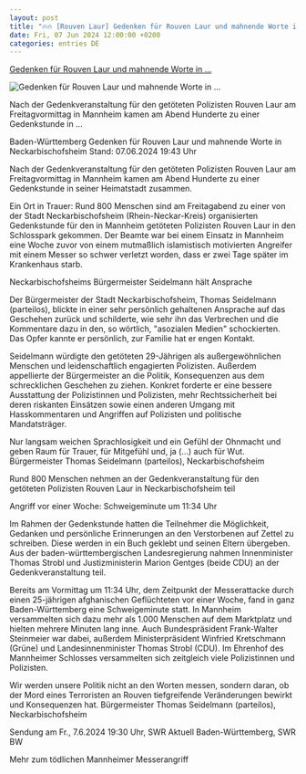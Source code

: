 ```yaml
---
layout: post
title: "🔥🔥 [Rouven Laur] Gedenken für Rouven Laur und mahnende Worte in ..."
date: Fri, 07 Jun 2024 12:00:00 +0200
categories: entries DE
---
```

[Gedenken für Rouven Laur und mahnende Worte in ...](https://www.tagesschau.de/inland/regional/badenwuerttemberg/swr-stilles-gedenken-fuer-rouven-laur-in-neckarbischofsheim-104.html)

![Gedenken für Rouven Laur und mahnende Worte in ...](https://images.tagesschau.de/image/b4bd714f-2712-4e3f-a4fd-d2f468e112e0/AAABhm9N2AM/AAABjwnlFvA/16x9-1280/default-lra-standard-tagesschau-100.jpg)

Nach der Gedenkveranstaltung für den getöteten Polizisten Rouven Laur am Freitagvormittag in Mannheim kamen am Abend Hunderte zu einer Gedenkstunde in ...

Baden-Württemberg Gedenken für Rouven Laur und mahnende Worte in Neckarbischofsheim Stand: 07.06.2024 19:43 Uhr

Nach der Gedenkveranstaltung für den getöteten Polizisten Rouven Laur am Freitagvormittag in Mannheim kamen am Abend Hunderte zu einer Gedenkstunde in seiner Heimatstadt zusammen.

Ein Ort in Trauer: Rund 800 Menschen sind am Freitagabend zu einer von der Stadt Neckarbischofsheim (Rhein-Neckar-Kreis) organisierten Gedenkstunde für den in Mannheim getöteten Polizisten Rouven Laur in den Schlosspark gekommen. Der Beamte war bei einem Einsatz in Mannheim eine Woche zuvor von einem mutmaßlich islamistisch motivierten Angreifer mit einem Messer so schwer verletzt worden, dass er zwei Tage später im Krankenhaus starb.

Neckarbischofsheims Bürgermeister Seidelmann hält Ansprache

Der Bürgermeister der Stadt Neckarbischofsheim, Thomas Seidelmann (parteilos), blickte in einer sehr persönlich gehaltenen Ansprache auf das Geschehen zurück und schilderte, wie sehr ihn das Verbrechen und die Kommentare dazu in den, so wörtlich, "asozialen Medien" schockierten. Das Opfer kannte er persönlich, zur Familie hat er engen Kontakt.

Seidelmann würdigte den getöteten 29-Jährigen als außergewöhnlichen Menschen und leidenschaftlich engagierten Polizisten. Außerdem appellierte der Bürgermeister an die Politik, Konsequenzen aus dem schrecklichen Geschehen zu ziehen. Konkret forderte er eine bessere Ausstattung der Polizistinnen und Polizisten, mehr Rechtssicherheit bei deren riskanten Einsätzen sowie einen anderen Umgang mit Hasskommentaren und Angriffen auf Polizisten und politische Mandatsträger.

Nur langsam weichen Sprachlosigkeit und ein Gefühl der Ohnmacht und geben Raum für Trauer, für Mitgefühl und, ja (…) auch für Wut. Bürgermeister Thomas Seidelmann (parteilos), Neckarbischofsheim

Rund 800 Menschen nehmen an der Gedenkveranstaltung für den getöteten Polizisten Rouven Laur in Neckarbischofsheim teil

Angriff vor einer Woche: Schweigeminute um 11:34 Uhr

Im Rahmen der Gedenkstunde hatten die Teilnehmer die Möglichkeit, Gedanken und persönliche Erinnerungen an den Verstorbenen auf Zettel zu schreiben. Diese werden in ein Buch geklebt und seinen Eltern übergeben. Aus der baden-württembergischen Landesregierung nahmen Innenminister Thomas Strobl und Justizministerin Marion Gentges (beide CDU) an der Gedenkveranstaltung teil.

Bereits am Vormittag um 11:34 Uhr, dem Zeitpunkt der Messerattacke durch einen 25-jährigen afghanischen Geflüchteten vor einer Woche, fand in ganz Baden-Württemberg eine Schweigeminute statt. In Mannheim versammelten sich dazu mehr als 1.000 Menschen auf dem Marktplatz und hielten mehrere Minuten lang inne. Auch Bundespräsident Frank-Walter Steinmeier war dabei, außerdem Ministerpräsident Winfried Kretschmann (Grüne) und Landesinnenminister Thomas Strobl (CDU). Im Ehrenhof des Mannheimer Schlosses versammelten sich zeitgleich viele Polizistinnen und Polizisten.

Wir werden unsere Politik nicht an den Worten messen, sondern daran, ob der Mord eines Terroristen an Rouven tiefgreifende Veränderungen bewirkt und Konsequenzen hat. Bürgermeister Thomas Seidelmann (parteilos), Neckarbischofsheim

Sendung am Fr., 7.6.2024 19:30 Uhr, SWR Aktuell Baden-Württemberg, SWR BW

Mehr zum tödlichen Mannheimer Messerangriff

